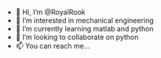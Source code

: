 - 👋 Hi, I’m @RoyalRook
- 👀 I’m interested in mechanical engineering
- 🌱 I’m currently learning matlab and python
- 💞️ I’m looking to collaborate on python
- 📫 You can reach me...

<!---
RoyalRook/RoyalRook is a ✨ special ✨ repository because its `README.md` (this file) appears on your GitHub profile.
You can click the Preview link to take a look at your changes.
--->

